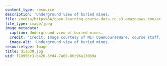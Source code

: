 ```yaml
---
content_type: resource
description: 'Underground view of buried mines. '
file: /media/https%3A/open-learning-course-data-rc.s3.amazonaws.com/ec-s06-design-for-demining-spring-2007/f10956c3b4203fd47a6086c96a13069a_disp39.jpg
file_type: image/jpeg
image_metadata:
  caption: Underground view of buried mines.
  credit: 'Credit: Image courtesy of MIT OpenCourseWare, course staff, and students.'
  image-alt: 'Underground view of buried mines. '
resourcetype: Image
title: disp39.jpg
uid: f10956c3-b420-3fd4-7a60-86c96a13069a
---
```

